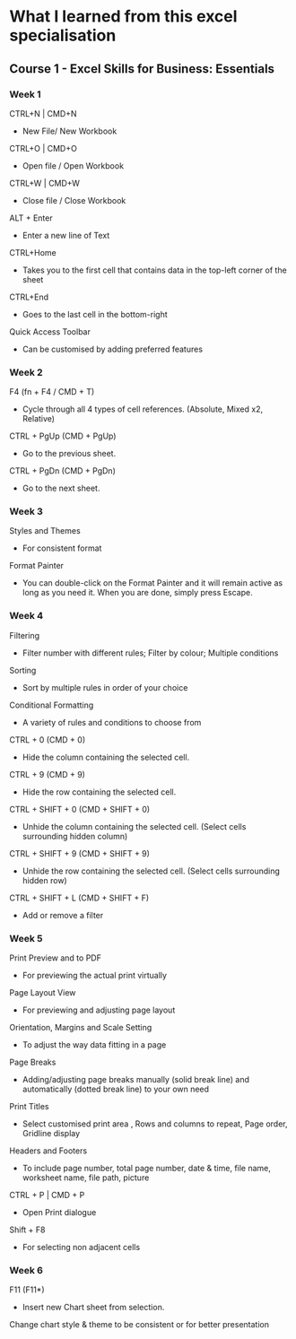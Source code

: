 # What I learned from this excel specialisation

## Course 1 - Excel Skills for Business: Essentials

### Week 1
CTRL+N | CMD+N
- New File/ New Workbook

CTRL+O | CMD+O
- Open file / Open Workbook

CTRL+W | CMD+W
- Close file / Close Workbook

ALT + Enter
- Enter a new line of Text

CTRL+Home 
- Takes you to the first cell that contains data in the top-left corner of the sheet

CTRL+End 
- Goes to the last cell in the bottom-right

Quick Access Toolbar
- Can be customised by adding preferred features
 
### Week 2 
F4 (fn + F4 / CMD + T)  
- Cycle through all 4 types of cell references. (Absolute, Mixed x2, Relative)

CTRL + PgUp (CMD + PgUp) 
- Go to the previous sheet.

CTRL + PgDn (CMD + PgDn)  
- Go to the next sheet.

### Week 3
Styles and Themes
- For consistent format

Format Painter
- You can double-click on the Format Painter and it will remain active as long as you need it. When you are done, simply press Escape.


### Week 4
Filtering
- Filter number with different rules; Filter by colour; Multiple conditions

Sorting
- Sort by multiple rules in order of your choice

Conditional Formatting
- A variety of rules and conditions to choose from

CTRL + 0 (CMD + 0)
- Hide the column containing the selected cell.

CTRL + 9 (CMD + 9)
- Hide the row containing the selected cell.

CTRL + SHIFT + 0 (CMD + SHIFT + 0)
- Unhide the column containing the selected cell. (Select cells surrounding hidden column)

CTRL + SHIFT + 9 (CMD + SHIFT + 9)
- Unhide the row containing the selected cell. (Select cells surrounding hidden row)

CTRL + SHIFT + L (CMD + SHIFT + F) 
- Add or remove a filter


### Week 5
Print Preview and to PDF
- For previewing the actual print virtually

Page Layout View
- For previewing and adjusting page layout

Orientation, Margins and Scale Setting
- To adjust the way data fitting in a page

Page Breaks
- Adding/adjusting page breaks manually (solid break line) and automatically (dotted break line) to your own need

Print Titles
- Select customised print area , Rows and columns to repeat, Page order, Gridline display

Headers and Footers
- To include page number, total page number, date & time, file name, worksheet name, file path, picture

CTRL + P | CMD + P
- Open Print dialogue

Shift + F8
- For selecting non adjacent cells


### Week 6 
F11 (F11*)
- Insert new Chart sheet from selection.

Change chart style & theme to be consistent or for better presentation

